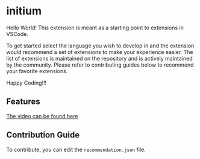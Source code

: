 # initium

Hello World! This extension is meant as a starting point to extensions in VSCode.

To get started select the language you wish to develop in and the extension would recommend a set of extensions to make your experience easier. The list of extensions is maintained on the repository and is actively maintained by the community. Please refer to contributing guides below to recommend your favorite extensions.

Happy Coding!!!

## Features

[The video can be found here](https://drive.google.com/file/d/1uuLf8OkOuGpu7ziXLyW7nqQ9VY6ypy_V/view?usp=sharing)

## Contribution Guide

To contribute, you can edit the `recommendation.json` file.